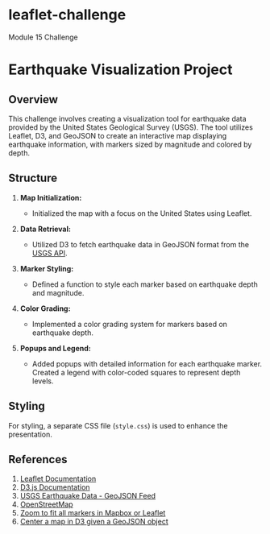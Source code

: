 # leaflet-challenge
Module 15 Challenge

# Earthquake Visualization Project

## Overview

This challenge involves creating a visualization tool for earthquake data provided by the United States Geological Survey (USGS). The tool utilizes Leaflet, D3, and GeoJSON to create an interactive map displaying earthquake information, with markers sized by magnitude and colored by depth.

## Structure

1. **Map Initialization:**
   - Initialized the map with a focus on the United States using Leaflet.

2. **Data Retrieval:**
   - Utilized D3 to fetch earthquake data in GeoJSON format from the [USGS API](https://earthquake.usgs.gov/earthquakes/feed/v1.0/geojson.php).

3. **Marker Styling:**
   - Defined a function to style each marker based on earthquake depth and magnitude.

4. **Color Grading:**
   - Implemented a color grading system for markers based on earthquake depth.

5. **Popups and Legend:**
   - Added popups with detailed information for each earthquake marker. Created a legend with color-coded squares to represent depth levels.

## Styling

For styling, a separate CSS file (`style.css`) is used to enhance the presentation.

## References

1. [Leaflet Documentation](https://leafletjs.com/)
2. [D3.js Documentation](https://d3js.org/)
3. [USGS Earthquake Data - GeoJSON Feed](https://earthquake.usgs.gov/earthquakes/feed/v1.0/geojson.php)
4. [OpenStreetMap](https://www.openstreetmap.org/)
5. [Zoom to fit all markers in Mapbox or Leaflet](https://stackoverflow.com/questions/16845614/zoom-to-fit-all-markers-in-mapbox-or-leaflet)
6. [Center a map in D3 given a GeoJSON object](https://stackoverflow.com/questions/14492284/center-a-map-in-d3-given-a-geojson-object)



